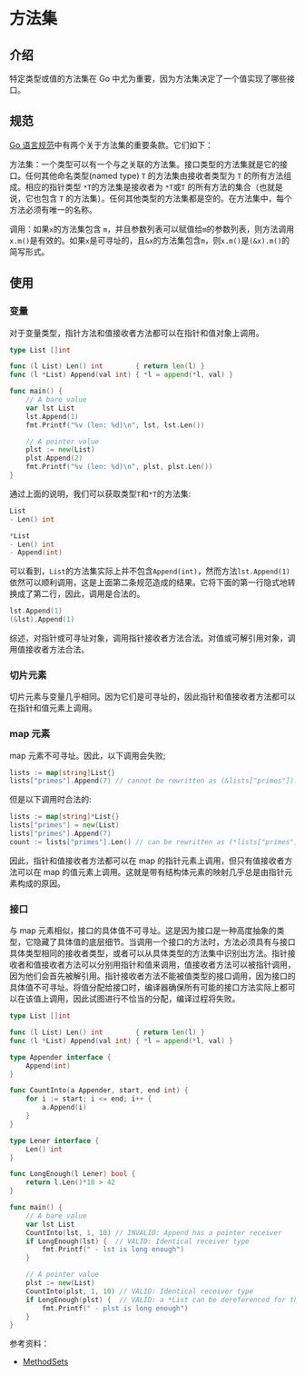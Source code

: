# 方法集

## 介绍

特定类型或值的方法集在 Go 中尤为重要，因为方法集决定了一个值实现了哪些接口。

## 规范

[Go 语言规范](https://go.dev/ref/spec)中有两个关于方法集的重要条款。它们如下：

方法集：一个类型可以有一个与之关联的方法集。接口类型的方法集就是它的接口。任何其他命名类型(named type) `T` 的方法集由接收者类型为 `T` 的所有方法组成。相应的指针类型 `*T`的方法集是接收者为 `*T`或`T` 的所有方法的集合（也就是说，它也包含 `T` 的方法集）。任何其他类型的方法集都是空的。在方法集中，每个方法必须有唯一的名称。

调用：如果`x`的方法集包含 `m`，并且参数列表可以赋值给`m`的参数列表，则方法调用`x.m()`是有效的。如果`x`是可寻址的，且`&x`的方法集包含`m`，则`x.m()`是`(&x).m()`的简写形式。

## 使用

### 变量

对于变量类型，指针方法和值接收者方法都可以在指针和值对象上调用。

```go
type List []int

func (l List) Len() int        { return len(l) }
func (l *List) Append(val int) { *l = append(*l, val) }

func main() {
    // A bare value
    var lst List
    lst.Append(1)
    fmt.Printf("%v (len: %d)\n", lst, lst.Len())

    // A pointer value
    plst := new(List)
    plst.Append(2)
    fmt.Printf("%v (len: %d)\n", plst, plst.Len())
}
```

通过上面的说明，我们可以获取类型`T`和`*T`的方法集:

```go
List
- Len() int

*List
- Len() int
- Append(int) 
```

可以看到，`List`的方法集实际上并不包含`Append(int)`，然而方法`lst.Append(1)`依然可以顺利调用，这是上面第二条规范造成的结果。它将下面的第一行隐式地转换成了第二行，因此，调用是合法的。

```go
lst.Append(1)
(&lst).Append(1)
```

综述，对指针或可寻址对象，调用指针接收者方法合法。对值或可解引用对象，调用值接收者方法合法。

### 切片元素

切片元素与变量几乎相同。因为它们是可寻址的，因此指针和值接收者方法都可以在指针和值元素上调用。

### map 元素

map 元素不可寻址。因此，以下调用会失败;

```go
lists := map[string]List{}
lists["primes"].Append(7) // cannot be rewritten as (&lists["primes"]).Append(7)
```

但是以下调用时合法的:

```go
lists := map[string]*List{}
lists["primes"] = new(List)
lists["primes"].Append(7)
count := lists["primes"].Len() // can be rewritten as (*lists["primes"]).Len()
```

因此，指针和值接收者方法都可以在 map 的指针元素上调用，但只有值接收者方法可以在 map 的值元素上调用。这就是带有结构体元素的映射几乎总是由指针元素构成的原因。

### 接口

与 map 元素相似，接口的具体值不可寻址。这是因为接口是一种高度抽象的类型，它隐藏了具体值的底层细节。当调用一个接口的方法时，方法必须具有与接口具体类型相同的接收者类型，或者可以从具体类型的方法集中识别出方法。指针接收者和值接收者方法可以分别用指针和值来调用，值接收者方法可以被指针调用，因为他们会首先被解引用。指针接收者方法不能被值类型的接口调用，因为接口的具体值不可寻址。将值分配给接口时，编译器确保所有可能的接口方法实际上都可以在该值上调用，因此试图进行不恰当的分配，编译过程将失败。

```go
type List []int

func (l List) Len() int        { return len(l) }
func (l *List) Append(val int) { *l = append(*l, val) }

type Appender interface {
    Append(int)
}

func CountInto(a Appender, start, end int) {
    for i := start; i <= end; i++ {
        a.Append(i)
    }
}

type Lener interface {
    Len() int
}

func LongEnough(l Lener) bool {
    return l.Len()*10 > 42
}

func main() {
    // A bare value
    var lst List
    CountInto(lst, 1, 10) // INVALID: Append has a pointer receiver
    if LongEnough(lst) {  // VALID: Identical receiver type
        fmt.Printf(" - lst is long enough")
    }

    // A pointer value
    plst := new(List)
    CountInto(plst, 1, 10) // VALID: Identical receiver type
    if LongEnough(plst) {  // VALID: a *List can be dereferenced for the receiver
        fmt.Printf(" - plst is long enough")
    }
}
```

参考资料：

* [MethodSets](https://github.com/golang/go/wiki/MethodSets)
